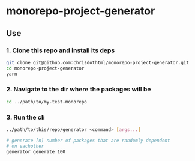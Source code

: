 # monorepo-project-generator

## Use

### 1. Clone this repo and install its deps

```sh
git clone git@github.com:chrisdothtml/monorepo-project-generator.git
cd monorepo-project-generator
yarn
```

### 2. Navigate to the dir where the packages will be

```sh
cd ../path/to/my-test-monorepo
```

### 3. Run the cli

```sh
../path/to/this/repo/generator <command> [args...]

# generate [n] number of packages that are randomly dependent
# on eachother
generator generate 100
```
